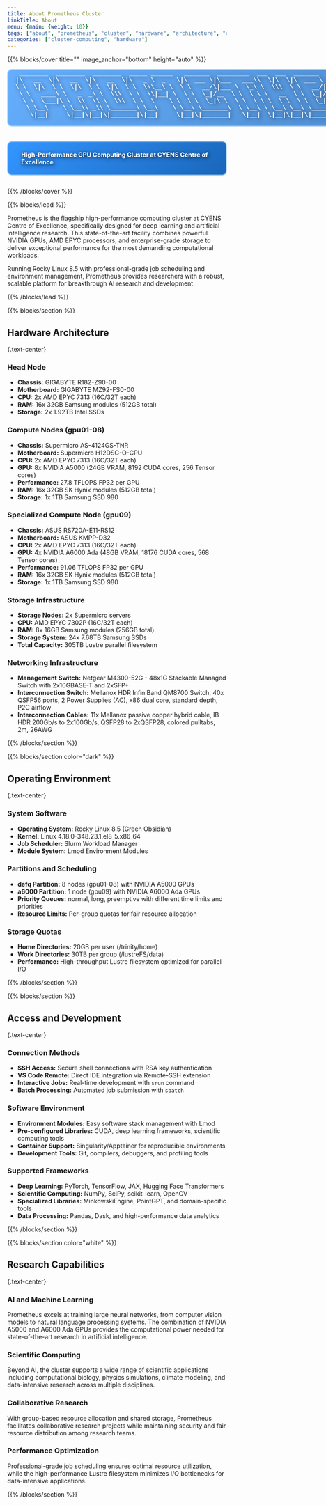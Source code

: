 ```yaml
---
title: About Prometheus Cluster
linkTitle: About
menu: {main: {weight: 10}}
tags: ["about", "prometheus", "cluster", "hardware", "architecture", "cyens", "hpc", "nvidia", "amd"]
categories: ["cluster-computing", "hardware"]
---
```


{{% blocks/cover title="" image_anchor="bottom" height="auto" %}}
<div class="text-center mb-4">
<div class="ascii-container">
<pre class="ascii-art" style="color: #ffffff; font-weight: bold; text-shadow: 2px 2px 8px rgba(0,0,0,0.9); background: linear-gradient(135deg, rgba(0, 123, 255, 0.6), rgba(0, 86, 179, 0.7)); border-radius: 10px; border: 2px solid rgba(255,255,255,0.4); display: inline-block; margin: 0; font-family: 'Courier New', monospace;">
   ________  ________  ________  _____ ______   _______  _________  ___  ___  _______   ___  ___  ________        
  |\   __  \|\   __  \|\   __  \|\   _ \  _   \|\  ___ \|\___   ___\\  \|\  \|\  ___ \ |\  \|\  \|\   ____\       
  \ \  \|\  \ \  \|\  \ \  \|\  \ \  \\\__\ \  \ \   __/\|___ \  \_\ \  \\\  \ \   __/|\ \  \\\  \ \  \___|_      
   \ \   ____\ \   _  _\ \  \\\  \ \  \\|__| \  \ \  \_|/__  \ \  \ \ \   __  \ \  \_|/_\ \  \\\  \ \_____  \     
    \ \  \___|\ \  \\  \\ \  \\\  \ \  \    \ \  \ \  \_|\ \  \ \  \ \ \  \ \  \ \  \_|\ \ \  \\\  \|____|\  \    
     \ \__\    \ \__\\ _\\ \_______\ \__\    \ \__\ \_______\  \ \__\ \ \__\ \__\ \_______\ \_______\____\_\  \   
      \|__|     \|__|\|__|\|_______|\|__|     \|__|\|_______|   \|__|  \|__|\|__|\|_______|\|_______|\_________\  
                                                                                                   \|_________|  
</pre>
</div>
<div style="margin-top: 20px;">
<p class="lead ascii-description" style="color: #ffffff; font-weight: bold; text-shadow: 2px 2px 8px rgba(0,0,0,0.9); background: linear-gradient(135deg, rgba(0, 123, 255, 0.8), rgba(0, 86, 179, 0.9)); padding: 20px 30px; border-radius: 10px; border: 2px solid rgba(255,255,255,0.4); display: inline-block;">
High-Performance GPU Computing Cluster at CYENS Centre of Excellence
</p>
</div>
</div>

{{% /blocks/cover %}}

{{% blocks/lead %}}

Prometheus is the flagship high-performance computing cluster at CYENS Centre of Excellence, specifically designed 
for deep learning and artificial intelligence research. This state-of-the-art facility combines powerful NVIDIA GPUs, 
AMD EPYC processors, and enterprise-grade storage to deliver exceptional performance for the most demanding computational workloads.

Running Rocky Linux 8.5 with professional-grade job scheduling and environment management, Prometheus provides 
researchers with a robust, scalable platform for breakthrough AI research and development.

{{% /blocks/lead %}}

{{% blocks/section %}}

## Hardware Architecture
{.text-center}

### Head Node
- **Chassis:** GIGABYTE R182-Z90-00
- **Motherboard:** GIGABYTE MZ92-FS0-00  
- **CPU:** 2x AMD EPYC 7313 (16C/32T each)
- **RAM:** 16x 32GB Samsung modules (512GB total)
- **Storage:** 2x 1.92TB Intel SSDs

### Compute Nodes (gpu01-08)
- **Chassis:** Supermicro AS-4124GS-TNR
- **Motherboard:** Supermicro H12DSG-O-CPU
- **CPU:** 2x AMD EPYC 7313 (16C/32T each)
- **GPU:** 8x NVIDIA A5000 (24GB VRAM, 8192 CUDA cores, 256 Tensor cores)
- **Performance:** 27.8 TFLOPS FP32 per GPU
- **RAM:** 16x 32GB SK Hynix modules (512GB total)
- **Storage:** 1x 1TB Samsung SSD 980

### Specialized Compute Node (gpu09)
- **Chassis:** ASUS RS720A-E11-RS12
- **Motherboard:** ASUS KMPP-D32
- **CPU:** 2x AMD EPYC 7313 (16C/32T each)
- **GPU:** 4x NVIDIA A6000 Ada (48GB VRAM, 18176 CUDA cores, 568 Tensor cores)
- **Performance:** 91.06 TFLOPS FP32 per GPU
- **RAM:** 16x 32GB SK Hynix modules (512GB total)
- **Storage:** 1x 1TB Samsung SSD 980

### Storage Infrastructure
- **Storage Nodes:** 2x Supermicro servers
- **CPU:** AMD EPYC 7302P (16C/32T each)
- **RAM:** 8x 16GB Samsung modules (256GB total)
- **Storage System:** 24x 7.68TB Samsung SSDs
- **Total Capacity:** 305TB Lustre parallel filesystem

### Networking Infrastructure
- **Management Switch:** Netgear M4300-52G - 48x1G Stackable Managed Switch with 2x10GBASE-T and 2xSFP+
- **Interconnection Switch:** Mellanox HDR InfiniBand QM8700 Switch, 40x QSFP56 ports, 2 Power Supplies (AC), x86 dual core, standard depth, P2C airflow
- **Interconnection Cables:** 11x Mellanox passive copper hybrid cable, IB HDR 200Gb/s to 2x100Gb/s, QSFP28 to 2xQSFP28, colored pulltabs, 2m, 26AWG

{{% /blocks/section %}}

{{% blocks/section color="dark" %}}

## Operating Environment
{.text-center}

### System Software
- **Operating System:** Rocky Linux 8.5 (Green Obsidian)
- **Kernel:** Linux 4.18.0-348.23.1.el8_5.x86_64
- **Job Scheduler:** Slurm Workload Manager
- **Module System:** Lmod Environment Modules

### Partitions and Scheduling
- **defq Partition:** 8 nodes (gpu01-08) with NVIDIA A5000 GPUs
- **a6000 Partition:** 1 node (gpu09) with NVIDIA A6000 Ada GPUs
- **Priority Queues:** normal, long, preemptive with different time limits and priorities
- **Resource Limits:** Per-group quotas for fair resource allocation

### Storage Quotas
- **Home Directories:** 20GB per user (/trinity/home)
- **Work Directories:** 30TB per group (/lustreFS/data)
- **Performance:** High-throughput Lustre filesystem optimized for parallel I/O

{{% /blocks/section %}}

{{% blocks/section %}}

## Access and Development
{.text-center}

### Connection Methods
- **SSH Access:** Secure shell connections with RSA key authentication
- **VS Code Remote:** Direct IDE integration via Remote-SSH extension
- **Interactive Jobs:** Real-time development with `srun` command
- **Batch Processing:** Automated job submission with `sbatch`

### Software Environment
- **Environment Modules:** Easy software stack management with Lmod
- **Pre-configured Libraries:** CUDA, deep learning frameworks, scientific computing tools
- **Container Support:** Singularity/Apptainer for reproducible environments
- **Development Tools:** Git, compilers, debuggers, and profiling tools

### Supported Frameworks
- **Deep Learning:** PyTorch, TensorFlow, JAX, Hugging Face Transformers
- **Scientific Computing:** NumPy, SciPy, scikit-learn, OpenCV
- **Specialized Libraries:** MinkowskiEngine, PointGPT, and domain-specific tools
- **Data Processing:** Pandas, Dask, and high-performance data analytics

{{% /blocks/section %}}

{{% blocks/section color="white" %}}

## Research Capabilities
{.text-center}

### AI and Machine Learning
Prometheus excels at training large neural networks, from computer vision models to natural language processing 
systems. The combination of NVIDIA A5000 and A6000 Ada GPUs provides the computational power needed for 
state-of-the-art research in artificial intelligence.

### Scientific Computing
Beyond AI, the cluster supports a wide range of scientific applications including computational biology, 
physics simulations, climate modeling, and data-intensive research across multiple disciplines.

### Collaborative Research
With group-based resource allocation and shared storage, Prometheus facilitates collaborative research 
projects while maintaining security and fair resource distribution among research teams.

### Performance Optimization
Professional-grade job scheduling ensures optimal resource utilization, while the high-performance Lustre 
filesystem minimizes I/O bottlenecks for data-intensive applications.

{{% /blocks/section %}}